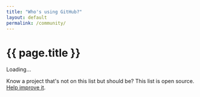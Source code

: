 ```yaml
---
title: "Who's using GitHub?"
layout: default
permalink: /community/
---
```


# {{ page.title }}

<div class="community">
Loading...
</div>

Know a project that's not on this list but should be? This list is open source. [Help improve it](#).